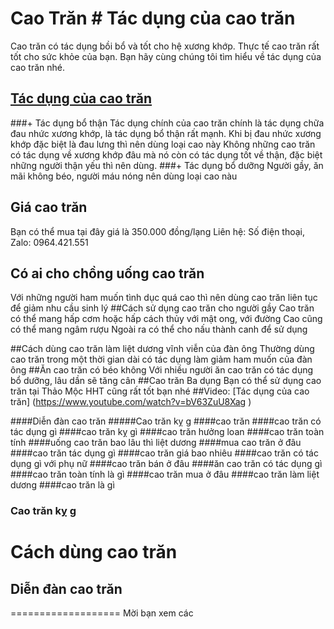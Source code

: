 # Cao Trăn # Tác dụng của cao trăn
Cao trăn có tác dụng bồi bổ và tốt cho hệ xương khớp. Thực tế cao trăn rất tốt cho sức khỏe của bạn. Bạn hãy cùng chúng tôi tìm hiểu về tác dụng của cao trăn nhé.
## [Tác dụng của cao trăn](https://caycohoaqua.webflow.io/posts/cao-tran-co-tac-dung-gi)
###+ Tác dụng bổ thận
Tác dụng chính của cao trăn chính là tác dụng chữa đau nhức xương khớp, là tác dụng bổ thận rất mạnh.
Khi bị đau nhức xương khớp đặc biệt là đau lưng thì nên dùng loại cao này
Không những cao trăn có tác dụng về xương khớp đâu mà nó còn có tác dụng tốt về thận, đặc biệt những người thận yếu thì nên dùng.
###+ Tác dụng bổ dưỡng
Người gầy, ăn mãi không béo, người máu nóng nên dùng loại cao nàu
## Giá cao trăn
Bạn có thể mua tại đây giá là 350.000 đồng/lạng
Liên hệ: Số điện thoại, Zalo: 0964.421.551
## Có ai cho chồng uống cao trăn
Với những người ham muốn tình dục quá cao thì nên dùng cao trăn liên tục để giảm nhu cầu sinh lý
##Cách sử dụng cao trăn cho người gầy
Cao trăn có thể mang hấp cơm hoặc hấp cách thủy với mật ong, với đường
Cao cũng có thể mang ngâm rượu
Ngoài ra có thể cho nấu thành canh để sử dụng

##Cách dùng  cao trăn làm liệt dương vĩnh viễn của đàn ông
Thường dùng cao trăn trong một thời gian dài có tác dụng làm giảm ham muốn của đàn ông
##Ăn cao trăn có béo không
Với nhiều người ăn cao trăn có tác dụng bổ dưỡng, lâu dần sẽ tăng cân
##Cao trăn Ba dụng
Bạn có thể sử dụng cao trăn tại Thảo Mộc HHT cũng rất tốt bạn nhé
##Video: [Tác dụng của cao trăn] (https://www.youtube.com/watch?v=bV63ZuU8Xag )


####Diễn đàn cao trăn
#####Cao trăn kỵ g
####cao trăn
####cao trăn có tác dụng gì
####cao trăn kỵ gì
####cao trăn hưởng loan
####cao trăn toàn tính
####uống cao trăn bao lâu thì liệt dương
####mua cao trăn ở đâu
####cao trăn tác dụng gì
####cao trăn giá bao nhiêu
####cao trăn có tác dụng gì với phụ nữ
####cao trăn bán ở đâu
####ăn cao trăn có tác dụng gì
####cao trăn toàn tính là gì
####cao trăn mua ở đâu
####cao trăn làm liệt dương
####cao trăn là gì



### Cao trăn kỵ g
# Cách dùng cao trăn
## Diễn đàn cao trăn
===================
Mời bạn xem các 
